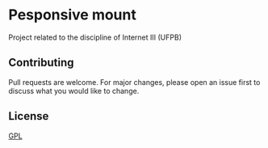 # Pesponsive mount
Project related to the discipline of Internet III (UFPB)

## Contributing
Pull requests are welcome. For major changes, please open an issue first to discuss what you would like to change.

## License
[GPL](https://choosealicense.com/licenses/gpl-3.0/)
